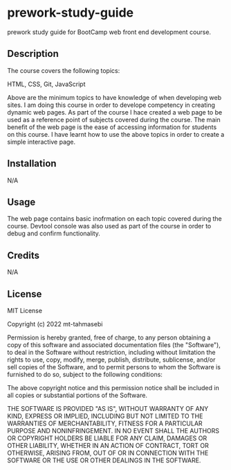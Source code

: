 # prework-study-guide
prework study guide for BootCamp web front end development course.

## Description
The course covers the following topics:

HTML, CSS, Git, JavaScript

Above are the minimum topics to have knowledge of when developing web sites.
I am doing this course in order to develope competency in creating dynamic web pages.
As part of the course I hace created a web page to be used as a reference point of subjects covered during the course.
The main benefit of the web page is the ease of accessing information for students on this course.
I have learnt how to use the above topics in order to create a simple interactive page.


## Installation

N/A

## Usage

The web page contains basic inofrmation on each topic covered during the course.
Devtool console was also used as part of the course in order to debug and confirm 
functionality.

## Credits

N/A

## License

MIT License

Copyright (c) 2022 mt-tahmasebi

Permission is hereby granted, free of charge, to any person obtaining a copy
of this software and associated documentation files (the "Software"), to deal
in the Software without restriction, including without limitation the rights
to use, copy, modify, merge, publish, distribute, sublicense, and/or sell
copies of the Software, and to permit persons to whom the Software is
furnished to do so, subject to the following conditions:

The above copyright notice and this permission notice shall be included in all
copies or substantial portions of the Software.

THE SOFTWARE IS PROVIDED "AS IS", WITHOUT WARRANTY OF ANY KIND, EXPRESS OR
IMPLIED, INCLUDING BUT NOT LIMITED TO THE WARRANTIES OF MERCHANTABILITY,
FITNESS FOR A PARTICULAR PURPOSE AND NONINFRINGEMENT. IN NO EVENT SHALL THE
AUTHORS OR COPYRIGHT HOLDERS BE LIABLE FOR ANY CLAIM, DAMAGES OR OTHER
LIABILITY, WHETHER IN AN ACTION OF CONTRACT, TORT OR OTHERWISE, ARISING FROM,
OUT OF OR IN CONNECTION WITH THE SOFTWARE OR THE USE OR OTHER DEALINGS IN THE
SOFTWARE.




